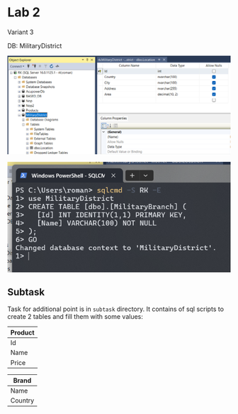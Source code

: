 # Lab 2

Variant 3

DB: MilitaryDistrict

![Task 1](./task1.png)

![Task 2](./task2.png)

## Subtask

Task for additional point is in `subtask` directory. It contains of sql scripts to create 2 tables and fill them with some values:

| Product |
| ------- |
| Id      |
| Name    |
| Price   |

| Brand   |
| ------- |
| Name    |
| Country |
